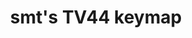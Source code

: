 ---
layout: layouts/keymapdb_entry.njk
OS: ['MacOS']
keymap_author: smt
firmware: QMK
hasHomeRowMods: False
hasLetterOnThumb: False
hasVerticalCombos: False
thumb: https://i.imgur.com/Y4n6eHj.png
imageDate: idk
keyCount: 45
keyboard: tv44
languages: ['English']
layerCount: 6
title: "smt's TV44 keymap"
split: False
stagger: row
summary: 
keymap_url: https://github.com/smt/qmk_firmware/tree/master/keyboards/thevankeyboards/minivan/keymaps/smt
writeup: https://github.com/smt/qmk_firmware/tree/master/keyboards/thevankeyboards/minivan/keymaps/smt/readme.md
---